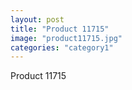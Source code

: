 ```yaml
---
layout: post
title: "Product 11715"
image: "product11715.jpg"
categories: "category1"
---
```

Product 11715
